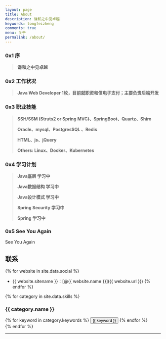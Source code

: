 ```yaml
---
layout: page
title: About
description: 谦和之中见卓越
keywords: longfeizheng
comments: true
menu: 关于
permalink: /about/
---
```



### 0x1 序

> **谦和之中见卓越**


### 0x2 工作状况

> **Java Web Developer 1枚，目前就职资和信电子支付；主要负责后端开发**

### 0x3 职业技能

> **SSH/SSM (Struts2 or Spring MVC)、SpringBoot、Quartz、Shiro**
>
> **Oracle、mysql、PostgresSQL 、Redis**
>
> **HTML、js、jQuery**
>
> **Others: Linux、Docker、Kubernetes**

### 0x4 学习计划

> **Java底层 学习中**
>  
> **Java数据结构 学习中**
> 
> **Java设计模式 学习中**
>
> **Spring Security 学习中**
>
> **Spring 学习中**

### 0x5 See You Again

See You Again
## 联系

{% for website in site.data.social %}
* {{ website.sitename }}：[@{{ website.name }}]({{ website.url }})
{% endfor %}




{% for category in site.data.skills %}
### {{ category.name }}
<div class="btn-inline">
{% for keyword in category.keywords %}
<button class="btn btn-outline" type="button">{{ keyword }}</button>
{% endfor %}
</div>
{% endfor %}


---

<audio  autoplay="autoplay">
  <source src="http://merryyou.cn/lover/music/music_see_you_again.mp3" type="audio/mpeg" />
Your browser does not support the audio element.
</audio>
